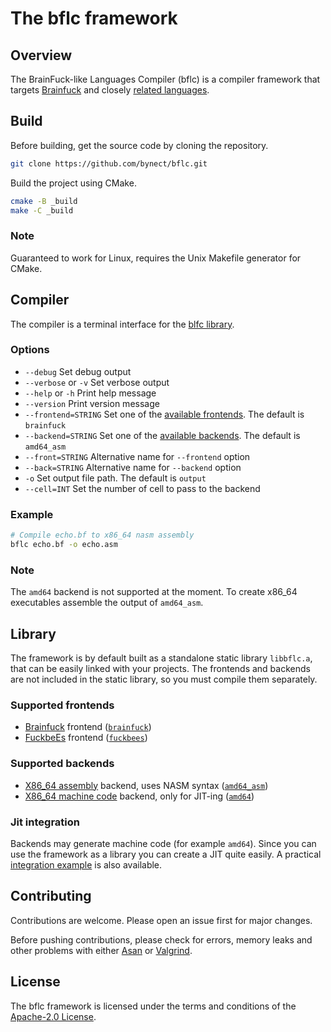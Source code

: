 # The bflc framework

## Overview

The BrainFuck-like Languages Compiler (bflc) is a compiler framework that targets
[Brainfuck][brainfuck] and closely [related languages][family].

## Build

Before building, get the source code by cloning the repository.
```sh
git clone https://github.com/bynect/bflc.git
```

Build the project using CMake.
```sh
cmake -B _build
make -C _build
```

### Note

Guaranteed to work for Linux, requires the Unix Makefile generator for CMake.

## Compiler

The compiler is a terminal interface for the [blfc library](#library).

### Options

- `--debug` Set debug output
- `--verbose` or `-v` Set verbose output
- `--help` or `-h` Print help message
- `--version` Print version message
- `--frontend=STRING` Set one of the [available frontends](#supported-frontends). The default is `brainfuck`
- `--backend=STRING` Set one of the [available backends](#supported-backends). The default is `amd64_asm`
- `--front=STRING` Alternative name for `--frontend` option
- `--back=STRING` Alternative name for `--backend` option
- `-o` Set output file path. The default is `output`
- `--cell=INT` Set the number of cell to pass to the backend

### Example

```sh
# Compile echo.bf to x86_64 nasm assembly
bflc echo.bf -o echo.asm
```

### Note

The `amd64` backend is not supported at the moment.
To create x86\_64 executables assemble the output of `amd64_asm`.

## Library

The framework is by default built as a standalone static library `libbflc.a`,
that can be easily linked with your projects.
The frontends and backends are not included in the static library,
so you must compile them separately.

### Supported frontends

- [Brainfuck][brainfuck] frontend ([`brainfuck`](/front/brainfuck.c))
- [FuckbeEs][fuckbees] frontend ([`fuckbees`](/front/fuckbees.c))

### Supported backends

- [X86\_64 assembly](x64-asm) backend, uses NASM syntax ([`amd64_asm`](/back/amd64_asm.c))
- [X86\_64 machine code](x64-mach) backend, only for JIT-ing ([`amd64`](/back/amd64.c))

### Jit integration

Backends may generate machine code (for example `amd64`).
Since you can use the framework as a library you can create a JIT quite easily.
A practical [integration example](/jit/example.c) is also available.

## Contributing

Contributions are welcome.
Please open an issue first for major changes.

Before pushing contributions, please check for errors, memory leaks and other
problems with either [Asan][asan] or [Valgrind][valgrind].

## License

The bflc framework is licensed under the terms and conditions of the
[Apache-2.0 License](LICENSE).

[family]: https://esolangs.org/wiki/Trivial_brainfuck_substitution
[brainfuck]: https://en.wikipedia.org/wiki/Brainfuck
[fuckbees]: https://esolangs.org/wiki/FuckbeEs
[x64-asm]: https://en.wikipedia.org/wiki/X86_assembly_language
[x64-mach]: https://www.felixcloutier.com/x86
[asan]: https://en.wikipedia.org/wiki/AddressSanitizer
[valgrind]: https://valgrind.org/
